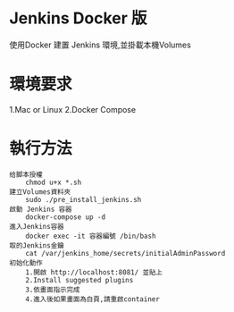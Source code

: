 # Jenkins Docker 版
使用Docker 建置 Jenkins 環境,並掛載本機Volumes

# 環境要求
1.Mac or Linux
2.Docker Compose

# 執行方法
    给脚本授權
        chmod u+x *.sh
    建立Volumes資料夾
        sudo ./pre_install_jenkins.sh
    啟動 Jenkins 容器
        docker-compose up -d
    進入Jenkins容器
        docker exec -it 容器編號 /bin/bash
    取的Jenkins金鑰
        cat /var/jenkins_home/secrets/initialAdminPassword
    初始化動作
        1.開啟 http://localhost:8081/ 並貼上
        2.Install suggested plugins
        3.依畫面指示完成
        4.進入後如果畫面為白頁,請重啟container
